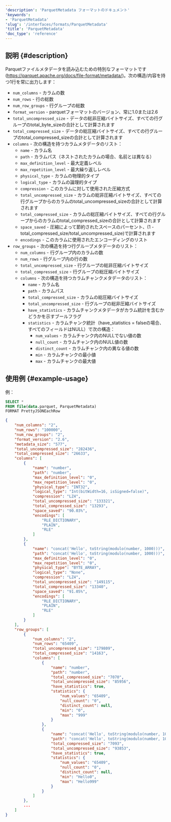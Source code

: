 ```yaml
---
'description': 'ParquetMetadata フォーマットのドキュメント'
'keywords':
- 'ParquetMetadata'
'slug': '/interfaces/formats/ParquetMetadata'
'title': 'ParquetMetadata'
'doc_type': 'reference'
---
```


## 説明 {#description}

Parquetファイルメタデータを読み込むための特別なフォーマットです (https://parquet.apache.org/docs/file-format/metadata/)。次の構造/内容を持つ1行を常に出力します：
- `num_columns` - カラムの数
- `num_rows` - 行の総数
- `num_row_groups` - 行グループの総数
- `format_version` - parquetフォーマットのバージョン、常に1.0または2.6
- `total_uncompressed_size` - データの総非圧縮バイトサイズ、すべての行グループのtotal_byte_sizeの合計として計算されます
- `total_compressed_size` - データの総圧縮バイトサイズ、すべての行グループのtotal_compressed_sizeの合計として計算されます
- `columns` - 次の構造を持つカラムメタデータのリスト：
  - `name` - カラム名
  - `path` - カラムパス（ネストされたカラムの場合、名前とは異なる）
  - `max_definition_level` - 最大定義レベル
  - `max_repetition_level` - 最大繰り返しレベル
  - `physical_type` - カラムの物理的タイプ
  - `logical_type` - カラムの論理的タイプ
  - `compression` - このカラムに対して使用された圧縮方式
  - `total_uncompressed_size` - カラムの総非圧縮バイトサイズ、すべての行グループからのカラムのtotal_uncompressed_sizeの合計として計算されます
  - `total_compressed_size` - カラムの総圧縮バイトサイズ、すべての行グループからのカラムのtotal_compressed_sizeの合計として計算されます
  - `space_saved` - 圧縮によって節約されたスペースのパーセント、(1 - total_compressed_size/total_uncompressed_size)で計算されます
  - `encodings` - このカラムに使用されたエンコーディングのリスト
- `row_groups` - 次の構造を持つ行グループメタデータのリスト：
  - `num_columns` - 行グループ内のカラムの数
  - `num_rows` - 行グループ内の行の数
  - `total_uncompressed_size` - 行グループの総非圧縮バイトサイズ
  - `total_compressed_size` - 行グループの総圧縮バイトサイズ
  - `columns` - 次の構造を持つカラムチャンクメタデータのリスト：
    - `name` - カラム名
    - `path` - カラムパス
    - `total_compressed_size` - カラムの総圧縮バイトサイズ
    - `total_uncompressed_size` - 行グループの総非圧縮バイトサイズ
    - `have_statistics` - カラムチャンクメタデータがカラム統計を含むかどうかを示すブールフラグ
    - `statistics` - カラムチャンク統計（have_statistics = falseの場合、すべてのフィールドはNULL）で次の構造：
      - `num_values` - カラムチャンク内のNULLでない値の数
      - `null_count` - カラムチャンク内のNULL値の数
      - `distinct_count` - カラムチャンク内の異なる値の数
      - `min` - カラムチャンクの最小値
      - `max` - カラムチャンクの最大値

## 使用例 {#example-usage}

例：

```sql
SELECT * 
FROM file(data.parquet, ParquetMetadata) 
FORMAT PrettyJSONEachRow
```

```json
{
    "num_columns": "2",
    "num_rows": "100000",
    "num_row_groups": "2",
    "format_version": "2.6",
    "metadata_size": "577",
    "total_uncompressed_size": "282436",
    "total_compressed_size": "26633",
    "columns": [
        {
            "name": "number",
            "path": "number",
            "max_definition_level": "0",
            "max_repetition_level": "0",
            "physical_type": "INT32",
            "logical_type": "Int(bitWidth=16, isSigned=false)",
            "compression": "LZ4",
            "total_uncompressed_size": "133321",
            "total_compressed_size": "13293",
            "space_saved": "90.03%",
            "encodings": [
                "RLE_DICTIONARY",
                "PLAIN",
                "RLE"
            ]
        },
        {
            "name": "concat('Hello', toString(modulo(number, 1000)))",
            "path": "concat('Hello', toString(modulo(number, 1000)))",
            "max_definition_level": "0",
            "max_repetition_level": "0",
            "physical_type": "BYTE_ARRAY",
            "logical_type": "None",
            "compression": "LZ4",
            "total_uncompressed_size": "149115",
            "total_compressed_size": "13340",
            "space_saved": "91.05%",
            "encodings": [
                "RLE_DICTIONARY",
                "PLAIN",
                "RLE"
            ]
        }
    ],
    "row_groups": [
        {
            "num_columns": "2",
            "num_rows": "65409",
            "total_uncompressed_size": "179809",
            "total_compressed_size": "14163",
            "columns": [
                {
                    "name": "number",
                    "path": "number",
                    "total_compressed_size": "7070",
                    "total_uncompressed_size": "85956",
                    "have_statistics": true,
                    "statistics": {
                        "num_values": "65409",
                        "null_count": "0",
                        "distinct_count": null,
                        "min": "0",
                        "max": "999"
                    }
                },
                {
                    "name": "concat('Hello', toString(modulo(number, 1000)))",
                    "path": "concat('Hello', toString(modulo(number, 1000)))",
                    "total_compressed_size": "7093",
                    "total_uncompressed_size": "93853",
                    "have_statistics": true,
                    "statistics": {
                        "num_values": "65409",
                        "null_count": "0",
                        "distinct_count": null,
                        "min": "Hello0",
                        "max": "Hello999"
                    }
                }
            ]
        },
        ...
    ]
}
```
